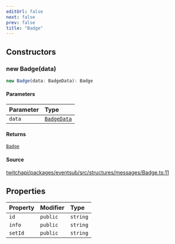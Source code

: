 ```yaml
---
editUrl: false
next: false
prev: false
title: "Badge"
---
```


## Constructors

### new Badge(data)

```ts
new Badge(data: BadgeData): Badge
```

#### Parameters

| Parameter | Type |
| :------ | :------ |
| `data` | [`BadgeData`](/api/eventsub/interfaces/badgedata/) |

#### Returns

[`Badge`](/api/eventsub/classes/badge/)

#### Source

[twitchapi/packages/eventsub/src/structures/messages/Badge.ts:11](https://github.com/pablornc/twitchapi//blob/f8a75ccd701e54db4c91e2b0128974da23f25d14/packages/eventsub/src/structures/messages/Badge.ts#L11)

## Properties

| Property | Modifier | Type |
| :------ | :------ | :------ |
| `id` | `public` | `string` |
| `info` | `public` | `string` |
| `setId` | `public` | `string` |
